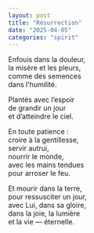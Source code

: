 ```yaml
---
layout: post
title: "Résurrection"
date: "2025-04-05"
categories: "spirit"
---
```


Enfouis dans la douleur,  
la misère et les pleurs,  
comme des semences  
dans l'humilité.  

Plantés avec l’espoir  
de grandir un jour  
et d’atteindre le ciel.  

En toute patience :  
croire à la gentillesse,  
servir autrui,  
nourrir le monde,  
avec les mains tendues  
pour arroser le feu.  

Et mourir dans la terre,  
pour ressusciter un jour,  
avec Lui, dans sa gloire,  
dans la joie, la lumière  
et la vie — éternelle.  
